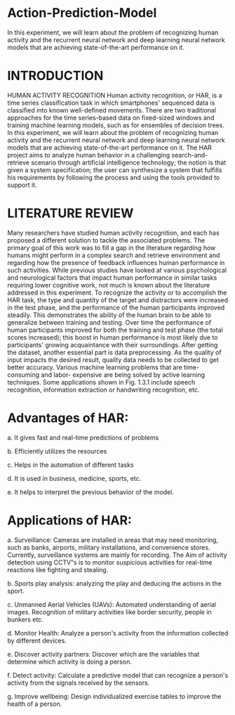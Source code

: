 # Action-Prediction-Model
In this experiment, we will learn about the problem of recognizing human activity and  the recurrent neural network and deep learning neural network models that are  achieving state-of-the-art performance on it.

# INTRODUCTION
HUMAN ACTIVITY RECOGNITION
Human activity recognition, or HAR, is a time series classification task in which 
smartphones' sequenced data is classified into known well-defined movements. There 
are two traditional approaches for the time series-based data on fixed-sized windows 
and training machine learning models, such as for ensembles of decision trees.
In this experiment, we will learn about the problem of recognizing human activity and 
the recurrent neural network and deep learning neural network models that are 
achieving state-of-the-art performance on it. The HAR project aims to analyze human 
behavior in a challenging search-and-retrieve scenario through artificial intelligence 
technology; the notion is that given a system specification; the user can synthesize a 
system that fulfills his requirements by following the process and using the tools 
provided to support it.

# LITERATURE REVIEW
Many researchers have studied human activity recognition, and each has proposed a 
different solution to tackle the associated problems. The primary goal of this work was 
to fill a gap in the literature regarding how humans might perform in a complex search 
and retrieve environment and regarding how the presence of feedback influences 
human performance in such activities. While previous studies have looked at various 
psychological and neurological factors that impact human performance in similar tasks 
requiring lower cognitive work, not much is known about the literature addressed in
this experiment.
To recognize the activity or to accomplish the HAR task, the type and quantity of the 
target and distractors were increased in the test phase, and the performance of the 
human participants improved steadily. This demonstrates the ability of the human brain 
to be able to generalize between training and testing. Over time the performance of 
human participants improved for both the training and test phase (the total scores 
increased); this boost in human performance is most likely due to participants' growing 
acquaintance with their surroundings. After getting the dataset, another essential part is 
data preprocessing. As the quality of input impacts the desired result, quality data needs 
to be collected to get better accuracy.
Various machine learning problems that are time-consuming and labor- expensive are 
being solved by active learning techniques. Some applications shown in Fig. 1.3.1 
include speech recognition, information extraction or handwriting recognition, etc. 
# Advantages of HAR:
a. It gives fast and real-time predictions of problems

b. Efficiently utilizes the resources

c. Helps in the automation of different tasks

d. It is used in business, medicine, sports, etc.

e. It helps to interpret the previous behavior of the model.

# Applications of HAR:
a. Surveillance: Cameras are installed in areas that may need monitoring, such as 
banks, airports, military installations, and convenience stores. Currently, 
surveillance systems are mainly for recording. The Aim of activity detection 
using CCTV‟s is to monitor suspicious activities for real-time reactions like 
fighting and stealing.

b. Sports play analysis: analyzing the play and deducing the actions in the sport. 

c. Unmanned Aerial Vehicles (UAVs): Automated understanding of aerial 
images. Recognition of military activities like border security, people in 
bunkers etc. 

d. Monitor Health: Analyze a person's activity from the information collected by 
different devices.

e. Discover activity partners: Discover which are the variables that determine
which activity is doing a person.

f. Detect activity: Calculate a predictive model that can recognize a person's 
activity from the signals received by the sensors.

g. Improve wellbeing: Design individualized exercise tables to improve the 
health of a person.


